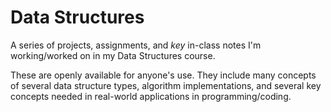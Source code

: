 # Data Structures

A series of projects, assignments, and *key* in-class notes I'm working/worked on in my Data Structures course.

These are openly available for anyone's use. They include many concepts of several data structure types, algorithm implementations, and several key concepts needed in real-world applications in programming/coding.